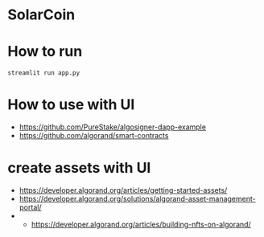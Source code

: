 # SolarCoin

# How to run
`streamlit run app.py`

# How to use with UI
- https://github.com/PureStake/algosigner-dapp-example 
- https://github.com/algorand/smart-contracts

# create assets with UI
- https://developer.algorand.org/articles/getting-started-assets/
- https://developer.algorand.org/solutions/algorand-asset-management-portal/
- - https://developer.algorand.org/articles/building-nfts-on-algorand/
